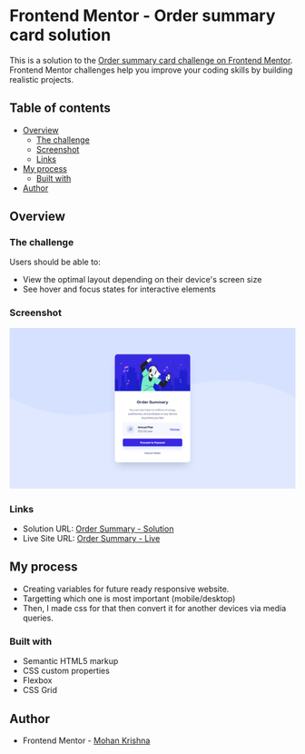 # Frontend Mentor - Order summary card solution

This is a solution to the [Order summary card challenge on Frontend Mentor](https://www.frontendmentor.io/challenges/order-summary-component-QlPmajDUj). Frontend Mentor challenges help you improve your coding skills by building realistic projects. 

## Table of contents

- [Overview](#overview)
  - [The challenge](#the-challenge)
  - [Screenshot](#screenshot)
  - [Links](#links)
- [My process](#my-process)
  - [Built with](#built-with)
- [Author](#author)

## Overview

### The challenge

Users should be able to:

- View the optimal layout depending on their device's screen size
- See hover and focus states for interactive elements

### Screenshot

![](./screenshot.png)

### Links

- Solution URL: [Order Summary - Solution](https://github.com/Mohan823/order-summary.git)
- Live Site URL: [Order Summary - Live](https://mohan823.github.io/order-summary/)

## My process

- Creating variables for future ready responsive website.
- Targetting which one is most important (mobile/desktop)
- Then, I made css for that then convert it for another devices via media queries.

### Built with

- Semantic HTML5 markup
- CSS custom properties
- Flexbox
- CSS Grid

## Author

- Frontend Mentor - [Mohan Krishna](https://www.frontendmentor.io/profile/Mohan823)
